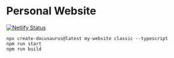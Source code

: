 # Personal Website

[![Netlify Status](https://api.netlify.com/api/v1/badges/34f17712-2d7f-46e4-a6cc-2b1e03046fc5/deploy-status)](https://app.netlify.com/sites/alxcreate/deploys)

```
npx create-docusaurus@latest my-website classic --typescript
npm run start
npm run build
```
